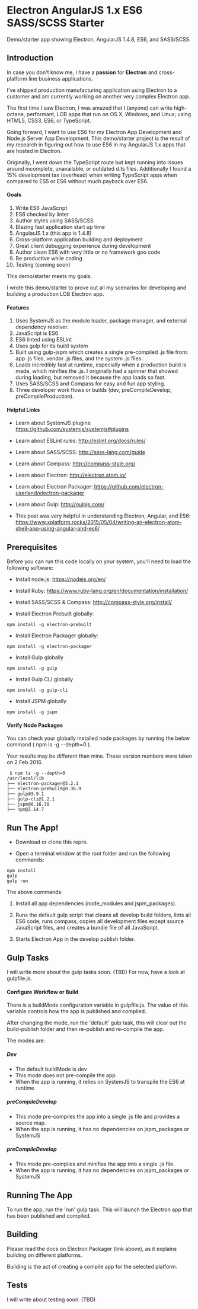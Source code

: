 # Electron AngularJS 1.x ES6 SASS/SCSS Starter

Demo/starter app showing Electron, AngularJS 1.4.8, ES6, and SASS/SCSS.

## Introduction
In case you don't know me, I have a **passion** for **Electron** and cross-platform line business applications.

I've shipped production manufacturing application using Electron to a customer and am currently working on another very complex Electron app.

The first time I saw Electron, I was amazed that I (anyone) can write high-octane, performant, LOB apps that run on OS X, Windows, and Linux; using HTML5, CSS3, ES6, or TypeScript.

Going forward, I want to use ES6 for my Electron App Development and Node.js Server App Development.  This demo/starter project is the result of my research in figuring out how to use ES6 in my AngularJS 1.x apps that are hosted in Electron.

Originally, I went down the TypeScript route but kept running into issues around incomplete, unavailable, or outdated d.ts files.  Additionally I found a 15% development tax (overhead) when writing TypeScript apps when compared to ES5 or ES6 without much payback over ES6.

#### Goals
1.  Write ES6 JavaScript
2.  ES6 checked by linter
3.  Author styles using SASS/SCSS
4.  Blazing fast application start up time
5.  AngularJS 1.x (this app is 1.4.8)
6.  Cross-platform application building and deployment
7.  Great client debugging experience during development
8.  Author clean ES6 with very little or no framework goo code
9.  Be productive while coding
10. Testing (coming soon)

This demo/starter meets my goals.

I wrote this demo/starter to prove out all my scenarios for developing and building a production LOB Electron app.

#### Features
1. Uses SystemJS as the module loader, package manager, and external dependency resolver.
2. JavaScript is ES6
3. ES6 linted using ESLint
4. Uses gulp for its build system
5. Built using gulp-jspm which creates a single pre-compiled .js file from: app .js files, vendor .js files, and the system .js files.
6. Loads incredibly fast at runtime, especially when a production build is made, which minifies the .js.  I originally had a spinner that showed during loading, but removed it because the app loads so fast.
7. Uses SASS/SCSS and Compass for easy and fun app styling.
8. Three developer work flows or builds (dev, preCompileDevelop, preCompileProduction).

#### Helpful Links
- Learn about SystemJS plugins: https://github.com/systemjs/systemjs#plugins

- Learn about ESLint rules: http://eslint.org/docs/rules/

- Learn about SASS/SCSS: http://sass-lang.com/guide

- Learn about Compass: http://compass-style.org/

- Learn about Electron: http://electron.atom.io/

- Learn about Electron Packager: https://github.com/electron-userland/electron-packager

- Learn about Gulp: http://gulpjs.com/

- This post was very helpful in understanding Electron, Angular, and ES6: https://www.xplatform.rocks/2015/05/04/writing-an-electron-atom-shell-app-using-angular-and-es6/

## Prerequisites
Before you can run this code locally on your system, you'll need to load the following software:

- Install node.js:  https://nodejs.org/en/

- Install Ruby:  https://www.ruby-lang.org/en/documentation/installation/

- Install SASS/SCSS & Compass:  http://compass-style.org/install/

- Install Electron Prebuilt globally:
```shell
npm install -g electron-prebuilt
```

- Install Electron Packager globally:
```shell
npm install -g electron-packager
```

- Install Gulp globally
```shell
npm install -g gulp
```

- Install Gulp CLI globally
```shell
npm install -g gulp-cli
```

- Install JSPM globally
```shell
npm install -g jspm
```

#### Verify Node Packages
You can check your globally installed node packages by running the below command ( npm ls -g --depth=0 ).

Your results may be different than mine.  These version numbers were taken on 2 Feb 2016.

```shell
 $ npm ls -g --depth=0
/usr/local/lib
├── electron-packager@5.2.1
├── electron-prebuilt@0.36.9
├── gulp@3.9.1
├── gulp-cli@1.2.1
├── jspm@0.16.30
├── npm@2.14.7
```

## Run The App!

- Download or clone this repro.

- Open a terminal window at the root folder and run the following commands:
```shell
npm install
gulp
gulp run
```

The above commands:

1. Install all app dependencies (node_modules and jspm_packages).

2. Runs the default gulp script that cleans all develop build folders, lints all ES6 code, runs compass, copies all development files except source JavaScript files, and creates a bundle file of all JavaScript.

3. Starts Electron App in the develop publish folder.

## Gulp Tasks
I will write more about the gulp tasks soon.  (TBD)  For now, have a look at gulpfile.js.

#### Configure Workflow or Build
There is a buildMode configuration variable in gulpfile.js.  The value of this variable controls how the app is published and compiled.

After changing the mode, run the 'default' gulp task, this will clear out the build-publish folder and then re-publish and re-compile the app.

The modes are:

##### Dev
- The default buildMode is dev
- This mode does not pre-compile the app
- When the app is running, it relies on SystemJS to transpile the ES6 at runtime

##### preCompileDevelop
- This mode pre-compiles the app into a single .js file and provides a source map.
- When the app is running, it has no dependencies on jspm_packages or SystemJS

##### preCompileDevelop
- This mode pre-compiles and minifies the app into a single .js file.
- When the app is running, it has no dependencies on jspm_packages or SystemJS

## Running The App
To run the app, run the 'run' gulp task.  This will launch the Electron app that has been published and compiled.

## Building
Please read the docs on Electron Packager (link above), as it explains building on different platforms.

Building is the act of creating a compile app for the selected platform.

## Tests
I will write about testing soon. (TBD)

